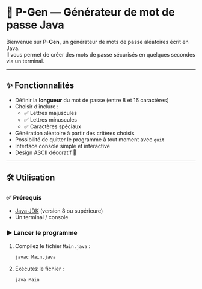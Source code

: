 # 🔐 P-Gen — Générateur de mot de passe Java

Bienvenue sur **P-Gen**, un générateur de mots de passe aléatoires écrit en Java.  
Il vous permet de créer des mots de passe sécurisés en quelques secondes via un terminal.

---

## ✨ Fonctionnalités

- Définir la **longueur** du mot de passe (entre 8 et 16 caractères)
- Choisir d’inclure :
  - ✅ Lettres majuscules
  - ✅ Lettres minuscules
  - ✅ Caractères spéciaux
- Génération aléatoire à partir des critères choisis
- Possibilité de quitter le programme à tout moment avec `quit`
- Interface console simple et interactive
- Design ASCII décoratif 🎨

---

## 🛠️ Utilisation

### ✅ Prérequis

- [Java JDK](https://www.oracle.com/java/technologies/javase-jdk11-downloads.html) (version 8 ou supérieure)
- Un terminal / console

### ▶️ Lancer le programme

1. Compilez le fichier `Main.java` :
   ```bash
   javac Main.java
2. Éxécutez le fichier :
   ```bash
   java Main

